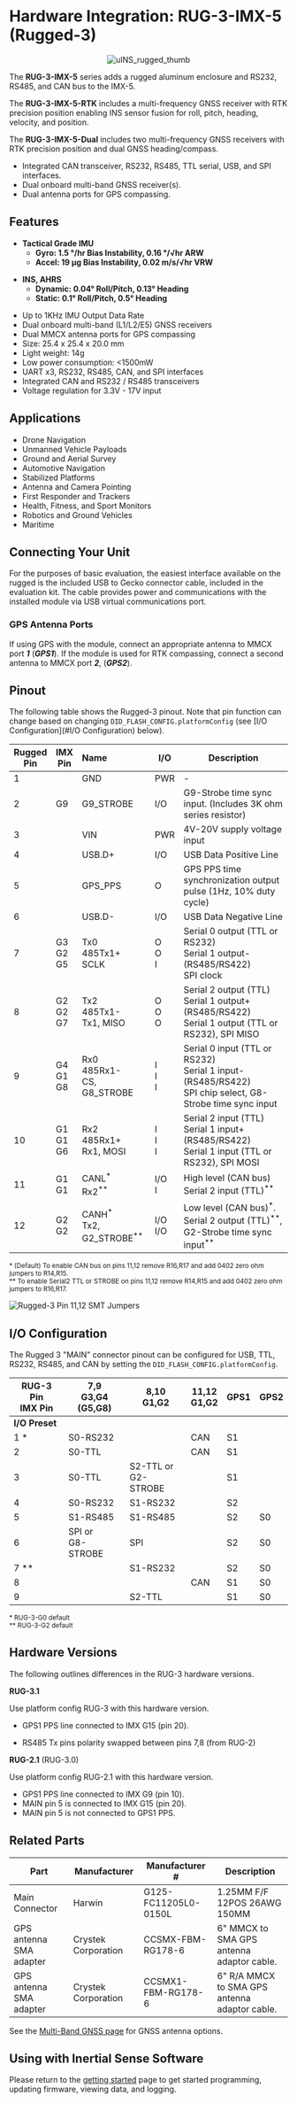 # Hardware Integration: RUG-3-IMX-5 (Rugged-3)

<center>

![uINS_rugged_thumb](../images/RUG-3.0-G2.png)

</center>

The **RUG-3-IMX-5** series adds a rugged aluminum enclosure and RS232, RS485, and CAN bus to the IMX-5. 

The **RUG-3-IMX-5-RTK** includes a multi-frequency GNSS receiver with RTK precision position enabling INS sensor fusion for roll, pitch, heading, velocity, and position. 

The **RUG-3-IMX-5-Dual** includes two multi-frequency GNSS receivers with RTK precision position and dual GNSS heading/compass. 

- Integrated CAN transceiver, RS232, RS485, TTL serial, USB, and SPI interfaces.
- Dual onboard multi-band GNSS receiver(s).
- Dual antenna ports for GPS compassing.

## Features

- **Tactical Grade IMU**
  - **Gyro: 1.5 °/hr Bias Instability, 0.16 °/√hr ARW**
  - **Accel: 19 µg Bias Instability, 0.02 m/s/√hr VRW**
* **INS, AHRS**
  - **Dynamic: 0.04° Roll/Pitch, 0.13° Heading**
  - **Static: 0.1° Roll/Pitch, 0.5° Heading**
- Up to 1KHz IMU Output Data Rate
- Dual onboard multi-band (L1/L2/E5) GNSS receivers
- Dual MMCX antenna ports for GPS compassing
- Size: 25.4 x 25.4 x 20.0 mm
- Light weight: 14g
- Low power consumption: <1500mW
- UART x3, RS232, RS485, CAN, and SPI interfaces
- Integrated CAN and RS232 / RS485 transceivers
- Voltage regulation for 3.3V - 17V input

## Applications

- Drone Navigation
- Unmanned Vehicle Payloads
- Ground and Aerial Survey
- Automotive Navigation
- Stabilized Platforms
- Antenna and Camera Pointing
- First Responder and Trackers
- Health, Fitness, and Sport Monitors
- Robotics and Ground Vehicles
- Maritime

## Connecting Your Unit

For the purposes of basic evaluation, the easiest interface available on the rugged is the included USB to Gecko connector cable, included in the evaluation kit. The cable provides power and communications with the installed module via USB virtual communications port.

### GPS Antenna Ports

If using GPS with the module, connect an appropriate antenna to MMCX port ***1*** (***GPS1***).  If the module is used for RTK compassing, connect a second antenna to MMCX port ***2***, (***GPS2***).  

## Pinout

The following table shows the Rugged-3 pinout.  Note that pin function can change based on changing  `DID_FLASH_CONFIG.platformConfig` (see [I/O Configuration](#I/O Configuration) below).

| Rugged<br/>Pin | IMX<br/>Pin      | Name                                            | I/O           | Description                                                  |
| -------------- | ---------------- | :---------------------------------------------- | ------------- | ------------------------------------------------------------ |
| 1              |                  | GND                                             | PWR           | -                                                            |
| 2              | G9               | G9_STROBE                                       | I/O           | G9-Strobe time sync input.  (Includes 3K ohm series resistor) |
| 3              |                  | VIN                                             | PWR           | 4V-20V supply voltage input                                  |
| 4              |                  | USB.D+                                          | I/O           | USB Data Positive Line                                       |
| 5              |                  | GPS_PPS                                         | O             | GPS PPS time synchronization output pulse (1Hz, 10% duty cycle) |
| 6              |                  | USB.D-                                          | I/O           | USB Data Negative Line                                       |
| 7              | G3<br/>G2<br/>G5 | Tx0<br/>485Tx1+<br/>SCLK                        | O<br/>O<br/>I | Serial 0 output (TTL or RS232)<br/>Serial 1 output- (RS485/RS422)<br/>SPI clock |
| 8              | G2<br/>G2<br/>G7 | Tx2<br/>485Tx1-<br/>Tx1, MISO                   | O<br/>O<br/>O | Serial 2 output (TTL)<br/>Serial 1 output+ (RS485/RS422)<br/>Serial 1 output (TTL or RS232), SPI MISO |
| 9              | G4<br/>G1<br/>G8 | Rx0<br/>485Rx1-<br/>CS, G8_STROBE               | I<br/>I<br/>I | Serial 0 input (TTL or RS232)<br/>Serial 1 input- (RS485/RS422)<br/>SPI chip select, G8-Strobe time sync input |
| 10             | G1<br/>G1<br/>G6 | Rx2<br/>485Rx1+<br/>Rx1, MOSI                   | I<br/>I<br/>I | Serial 2 input (TTL)<br/>Serial 1 input+ (RS485/RS422)<br/>Serial 1 input (TTL or RS232), SPI MOSI |
| 11             | G1<br/>G1        | CANL<sup>\*</sup><br/>Rx2<sup>\*\*</sup>        | I/O<br/>I     | High level (CAN bus)<br/>Serial 2 input (TTL)<sup>\*\*</sup>              |
| 12             | G2<br/>G2        | CANH<sup>\*</sup><br/>Tx2, G2_STROBE<sup>\*\*</sup> | I/O<br/>I/O   | Low level (CAN bus)<sup>\*</sup>. <br/>Serial 2 output (TTL)<sup>\*\*</sup>, G2-Strobe time sync input<sup>\*\*</sup> |

<sup>\* (Default) To enable CAN bus on pins 11,12 remove R16,R17 and add 0402 zero ohm jumpers to R14,R15.<br/>\** To enable Serial2 TTL or STROBE on pins 11,12 remove R14,R15 and add 0402 zero ohm jumpers to R16,R17.</sup>

![Rugged-3 Pin 11,12 SMT Jumpers](images/rug3_can_ser2_jumpers.png)

## I/O Configuration

The Rugged 3 "MAIN" connector pinout can be configured for USB, TTL, RS232, RS485, and CAN by setting the  `DID_FLASH_CONFIG.platformConfig`.

| RUG-3 Pin<br/>IMX Pin | 7,9<br/>G3,G4<br/>(G5,G8) | 8,10<br/>G1,G2          | 11,12<br/>G1,G2 | GPS1 | GPS2 |
| --------------------- | ------------------------- | ----------------------- | --------------- | ---- | ---- |
| **I/O Preset**        |                           |                         |                 |      |      |
| 1 *                   | S0-RS232                  |                         | CAN             | S1   |      |
| 2                     | S0-TTL                    |                         | CAN             | S1   |      |
| 3                     | S0-TTL                    | S2-TTL or<br/>G2-STROBE |                 | S1   |      |
| 4                     | S0-RS232                  | S1-RS232                |                 | S2   |      |
| 5                     | S1-RS485                  | S1-RS485                |                 | S2   | S0   |
| 6                     | SPI or<br/>G8-STROBE      | SPI                     |                 | S2   | S0   |
| 7 **                  |                           | S1-RS232                |                 | S2   | S0   |
| 8                     |                           |                         | CAN             | S1   | S0   |
| 9                     |                           | S2-TTL                  |                 | S1   | S0   |

<sup>\* RUG-3-G0 default<br/>\** RUG-3-G2 default</sup>

## Hardware Versions

The following outlines differences in the RUG-3 hardware versions.

**RUG-3.1**

Use platform config RUG-3 with this hardware version.

- GPS1 PPS line connected to IMX G15 (pin 20).

- RS485 Tx pins polarity swapped between pins 7,8 (from RUG-2)

**RUG-2.1** (RUG-3.0)

Use platform config RUG-2.1 with this hardware version.

- GPS1 PPS line connected to IMX G9 (pin 10).
- MAIN pin 5 is connected to IMX G15 (pin 20).
- MAIN pin 5 is not connected to GPS1 PPS. 

## Related Parts

| Part                    | Manufacturer        | Manufacturer #       | Description                                   |
| ----------------------- | ------------------- | -------------------- | --------------------------------------------- |
| Main Connector          | Harwin              | G125-FC11205L0-0150L | 1.25MM F/F 12POS 26AWG 150MM                  |
| GPS antenna SMA adapter | Crystek Corporation | CCSMX-FBM-RG178-6    | 6" MMCX to SMA GPS antenna adaptor cable.     |
| GPS antenna SMA adapter | Crystek Corporation | CCSMX1-FBM-RG178-6   | 6" R/A MMCX to SMA GPS antenna adaptor cable. |

See the [Multi-Band GNSS page](../../gnss/multi_band_gnss/#multi-band-gnss-components) for GNSS antenna options.

## Using with Inertial Sense Software

Please return to the [getting started](../../getting-started/getting-started.md) page to get started programming, updating firmware, viewing data, and logging. 
